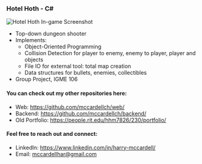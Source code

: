 ### Hotel Hoth - C#
  ![Hotel Hoth In-game Screenshot](screenshots/hotel%20hoth.png)
  - Top-down dungeon shooter 
  - Implements: 
    - Object-Oriented Programming 
    - Collision Detection for player to enemy, enemy to player, player and objects
    - File IO for external tool: total map creation
    - Data structures for bullets, enemies, collectibles
  - Group Project, IGME 106

#### You can check out my other repositories here:
- Web: https://github.com/mccardellch/web/
- Backend: https://github.com/mccardellch/backend/
- Old Portfolio: https://people.rit.edu/hhm7826/230/portfolio/

#### Feel free to reach out and connect:
- LinkedIn:  https://www.linkedin.com/in/harry-mccardell/
- Email: mccardellhar@gmail.com

